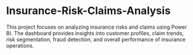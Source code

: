# Insurance-Risk-Claims-Analysis
This project focuses on analyzing insurance risks and claims using Power BI. The dashboard provides insights into customer profiles, claim trends, risk segmentation, fraud detection, and overall performance of insurance operations.
